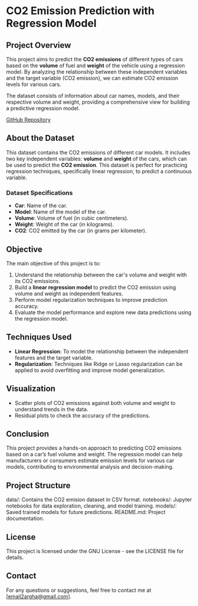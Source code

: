 # CO2 Emission Prediction with Regression Model

## Project Overview
This project aims to predict the **CO2 emissions** of different types of cars based on the **volume** of fuel and **weight** of the vehicle using a regression model. By analyzing the relationship between these independent variables and the target variable (CO2 emission), we can estimate CO2 emission levels for various cars.

The dataset consists of information about car names, models, and their respective volume and weight, providing a comprehensive view for building a predictive regression model.

[GitHub Repository](https://github.com/arghads9177/co2-emision-prediction-regularization)

## About the Dataset
This dataset contains the CO2 emissions of different car models. It includes two key independent variables: **volume** and **weight** of the cars, which can be used to predict the **CO2 emission**. This dataset is perfect for practicing regression techniques, specifically linear regression, to predict a continuous variable.

### Dataset Specifications
- **Car**: Name of the car.
- **Model**: Name of the model of the car.
- **Volume**: Volume of fuel (in cubic centimeters).
- **Weight**: Weight of the car (in kilograms).
- **CO2**: CO2 emitted by the car (in grams per kilometer).

## Objective
The main objective of this project is to:
1. Understand the relationship between the car's volume and weight with its CO2 emissions.
2. Build a **linear regression model** to predict the CO2 emission using volume and weight as independent features.
3. Perform model regularization techniques to improve prediction accuracy.
4. Evaluate the model performance and explore new data predictions using the regression model.

## Techniques Used
- **Linear Regression**: To model the relationship between the independent features and the target variable.
- **Regularization**: Techniques like Ridge or Lasso regularization can be applied to avoid overfitting and improve model generalization.
  
## Visualization
- Scatter plots of CO2 emissions against both volume and weight to understand trends in the data.
- Residual plots to check the accuracy of the predictions.

## Conclusion
This project provides a hands-on approach to predicting CO2 emissions based on a car’s fuel volume and weight. The regression model can help manufacturers or consumers estimate emission levels for various car models, contributing to environmental analysis and decision-making.

## Project Structure
data/: Contains the CO2 emision dataset in CSV format.
notebooks/: Jupyter notebooks for data exploration, cleaning, and model training.
models/: Saved trained models for future predictions.
README.md: Project documentation.

## License
This project is licensed under the GNU License - see the LICENSE file for details.

## Contact
For any questions or suggestions, feel free to contact me at [email2argha@gmail.com].
